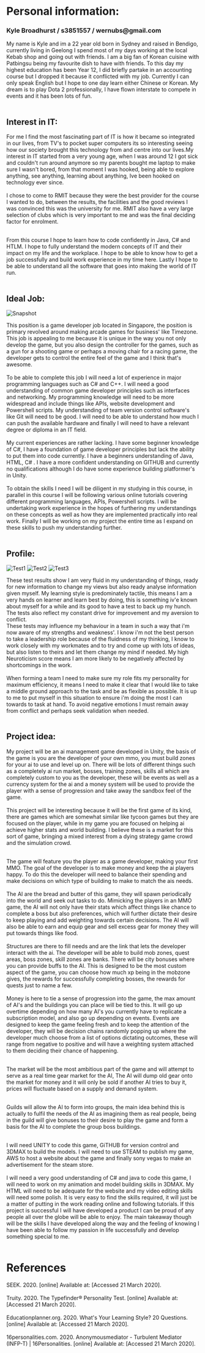 
<html>
<body>

<h1>Personal information: </h1>
<h3>Kyle Broadhurst /  s3851557 / wernubs@gmail.com</h3>
<p>My name is Kyle and im a 22 year old born in Sydney and raised in Bendigo, currently living in Geelong I spend most of my days working at the local Kebab shop and going out with friends. I am a big fan of Korean cuisine with Patbingsu being my favourite dish to have with friends. To this day my highest education has been Year 12, I did briefly partake in an accounting course but I dropped it because it conflicted with my job. Currently I can only speak English but I hope to one day learn either Chinese or Korean. My  dream is to play Dota 2 professionally, I have  flown interstate to compete in events and it has been lots of fun.<br><br> </p>
<h2>Interest in IT:  </h2>
<p> For me I find the most fascinating part of IT is how it became so integrated in our lives, from TV's to pocket super computers its so interesting seeing how our society brought this technology from and centre into our lives.My interest in IT started from a very young age, when I was around 12 I got sick and couldn't run around anymore so my parents bought me laptop to make sure I wasn't bored, from that moment I was hooked, being able to explore anything, see anything, learning about anything, Ive been hooked on technology ever since.<br><br>
I chose to come to RMIT because they were the best provider for the course I wanted to do, between the results, the facilities and the good reviews I was convinced this was the university for me. RMIT also have a very large selection of clubs which is very important to me and was the final deciding factor for enrolment.<br><br>

From this course I hope to learn how to code confidently in Java, C# and HTLM. I hope to fully understand the modern concepts of IT and their impact on my life and the workplace. I hope to be able to know how to get a job successfully and build work experience in my time here. Lastly I hope to be able to understand all the software that goes into making the world of IT run.<br><br>
 </p>
 <h2> Ideal Job: </h2>
 <img src="Snapshot.png" alt="Snapshot">
 <p>This position is a game developer job located in Singapore, the position is primary revolved around making arcade games for business' like Timezone.  This job is appealing to me because it is unique in the way you not only develop the game, but you also design the controller for the games, such as a gun for a shooting game or perhaps a moving chair for a racing game, the developer gets to control the entire feel of the game and I think that's awesome.<br><br>
To be able to complete this job I will need a lot of experience in major programming languages such as C#  and C++. I will need a good understanding of common game developer principles such as interfaces and networking. My programming knowledge will need to be more widespread and include things like APIs, website development and Powershell scripts. My understanding of team version control software's like Git will need to be good. I will need to be able to understand how much I can push the available hardware and finally I will need to have a relevant degree or diploma in an IT field.<br><br>
My current experiences are rather lacking. I have some beginner knowledge of C#, I have a foundation of game developer principles but lack the ability to put them into code currently. I have a  beginners understanding of Java, HTML, C# . I have a more confident understanding on GITHUB and currently no qualifications although I do have some experience building platformer's in Unity.<br><br>
To obtain the skills I need I will be diligent in my studying in this course, in parallel in this course I will be following various online tutorials covering different programming languages, APIs, Powershell scripts. I will be undertaking work experience in the hopes of furthering my understandings on these concepts as well as how they are implemented practically into real work. Finally I will be working on my project the entire time as I expand on these skills to push my understanding further.<br><br>
 </p>
 <h2>Profile: </h2>
<img src="Big5.png" alt="Test1">
<img src="Learningstyletest.png" alt="Test2">
<img src="MBPT.png" alt="Test3">
 <p>These test results show I am very fluid in my understanding of things, ready for new information to change my views  but also ready analyse information given myself.  My learning style is predominately tactile, this means I am a very hands on learner and learn best by doing, this is something iv'e known about myself for a while and its good to have a test to back up my hunch. The tests also reflect my constant drive for improvement and my aversion to conflict.<br>
These tests may influence my behaviour in a team in such a way that i'm now aware of my strengths and weakness'. I know i'm not the best person to take a leadership role because of the fluidness of my thinking, I know to work closely with my workmates and to try and come up with lots of ideas, but also listen to theirs and let them change my mind if needed. My high Neuroticism score means I am more likely to be negatively affected by shortcomings in the work.<br><br>
When forming a team I need to make sure my role fits my personality for maximum efficiency, it means I need to make it clear that I would like to take a middle ground approach to the task and be as flexible as possible. It is up to me to put myself in this situation to ensure i'm doing the most I can towards to task at hand. To avoid negative emotions I must remain away from conflict and perhaps seek validation when needed.<br><br>
 </p>
 <h2> Project idea: </h2>
 <p>My project will be an ai management game developed in Unity, the basis of the game is you are the developer of your own mmo, you must build zones for your ai to use and level up on. There will be lots of different things such as a completely ai run market, bosses, training zones, skills all which are completely custom to you as the developer, these will be  events as well as a currency system for the ai  and a money system will be used to provide the player with a sense of progression and take away the sandbox feel of the game.<br><br>
This project will be interesting because it will be the first game of its kind,  there are games which are somewhat similar like tycoon games but they are focused on the player, while in my game you are focused on helping ai achieve higher stats and world building. I believe these is a market for this sort of game, bringing a mixed interest from a dying strategy game crowd and the simulation crowd.<br><br>

The game will feature you the player as a game developer, making your first MMO. The goal of the developer is to make money and keep the ai players happy. To do this the developer will need to balance their spending and make decisions on which type of building to make to match the ais needs.<br><br>
The AI are the bread and butter of this game, they will spawn periodically into the world and seek out tasks to do. Mimicking the players in an MMO game, the AI will not only have their stats which affect things like chance to complete a boss but also preferences, which will further dictate their desire to keep playing and add weighting towards certain decisions. The AI will also be able to earn and equip gear and sell excess gear for money they will put towards things like food.<br><br>
Structures are there to fill needs and are the link that lets the developer interact with the ai. The developer will be able to build mob zones, quest areas, boss zones, skill zones are banks. There will be city bonuses where you can provide buffs to the AI. This is designed to be the most custom aspect of the game, you can choose how much xp being in the mobzone gives,  the rewards for successfully completing bosses, the rewards for quests just to name a few.<br><br>
Money is here to tie a sense of progression into the game, the max amount of AI's and the buildings you can place will be tied to this. It will go up overtime depending on how many AI's you currently have to replicate a subscription model, and also go up depending on events.
Events are designed to keep the game feeling fresh and to keep the attention of the developer, they will be decision chains randomly popping up where the developer much choose from a list of options dictating outcomes, these will range from negative to positive and will have a weighting system attached to them deciding their chance of happening.<br><br>

The market will be the most ambitious part of the game and will attempt to serve as a real time gear market for the AI, The AI will dump old gear onto the market for money and it will only be sold if another AI tries to buy it, prices will fluctuate based on a supply and demand system.<br><br>

Guilds will allow the AI to form into groups, the main idea behind this is actually  to fulfil the needs of the AI as imagining them as real people, being in the guild will give bonuses to their desire to play the game and form a basis for the AI to complete the group boss buildings.<br><br>

I will need UNITY to code this game, GiTHUB for version control and 3DMAX to build the models. I will need to use STEAM to publish my game, AWS to host a website about the game and finally sony vegas to make an advertisement for the steam store.<br><br>
I will need a  very good understanding of C# and java to code this game, I will need to work on my animation and model building skills in 3DMAX. My HTML will need to be adequate for the website and my video editing skills will need some polish. It is very easy to find the skills required, it will just be a matter of putting in the work reading online and following tutorials.
If this project is successful I will have  developed a product I can be proud of any people all over the globe will be able to enjoy. The main takeaway though will be the skills I have developed along the way and the feeling of knowing I have been able to follow my passion in life successfully and develop something special to me.<br><br>
<h1>References </h1>
<p>SEEK. 2020. [online] Available at: <https://www.seek.com.au/job/41108033?type=standard#searchRequestToken=fe9ae6fb-174b-46af-ae83-11e2a4763f2b> [Accessed 21 March 2020].<br><br>  Truity. 2020. The Typefinder® Personality Test. [online] Available at: <https://www.truity.com/test/type-finder-personality-test-new> [Accessed 21 March 2020].<br><br>Educationplanner.org. 2020. What's Your Learning Style? 20 Questions. [online] Available at: <http://www.educationplanner.org/students/self-assessments/learning-styles-quiz.shtml?event=results&A=7&V=5&T=8> [Accessed 21 March 2020].<br><br> 16personalities.com. 2020. Anonymousmediator - Turbulent Mediator (INFP-T) | 16Personalities. [online] Available at: <https://www.16personalities.com/profiles/6feaf2556cd91> [Accessed 21 March 2020]. </p>

 </p>
</body>
</html>

